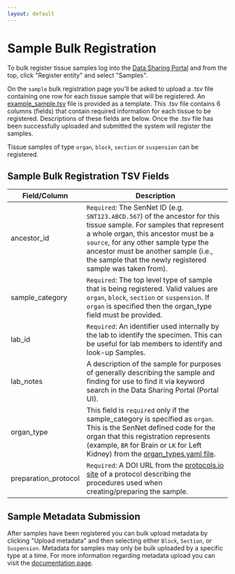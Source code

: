 ```yaml
---
layout: default
---
```

# Sample Bulk Registration

To bulk register tissue samples log into the [Data Sharing Portal](https://data.sennetconsortium.org/edit/bulk/sample?action=register) and from the top, click "Register entity" and select "Samples".

On the `sample` bulk registration page you'll be asked to upload a .tsv file containing one row for each tissue sample that will be registered.  An [example_sample.tsv](https://data.sennetconsortium.org/bulk/entities/example_sample.tsv) file is provided as a template. This .tsv file contains 6 columns (fields) that contain required information for each tissue to be registered.  Descriptions of these fields are below.  Once the .tsv file has been successfully uploaded and submitted the system will register the samples.

Tissue samples of type `organ`, `block`, `section` or `suspension` can be registered.

## Sample Bulk Registration TSV Fields

| Field/Column         | Description                                                                                                                                                                                                                                                                                                                                                                                            |
|----------------------|--------------------------------------------------------------------------------------------------------------------------------------------------------------------------------------------------------------------------------------------------------------------------------------------------------------------------------------------------------------------------------------------------------|
| ancestor_id          | `Required`: The SenNet ID (e.g. `SNT123.ABCD.567`) of the ancestor for this tissue sample.  For samples that represent a whole organ, this ancestor must be a `source`, for any other sample type the ancestor must be another sample (i.e., the sample that the newly registered sample was taken from).                                                                                                  |
| sample_category      | `Required`: The top level type of sample that is being registered. Valid values are `organ`, `block`, `section` or `suspension`. If `organ` is specified then the organ_type field must be provided.                                                                                                                                                                                                     |
| lab_id               | `Required`: An identifier used internally by the lab to identify the specimen. This can be useful for lab members to identify and look-up Samples.                                                                                                                                                                                                      |
| lab_notes            | A description of the sample for purposes of generally describing the sample and finding for use to find it via keyword search in the Data Sharing Portal (Portal UI).                                                                                                                                                                                                                           |
| organ_type           | This field is `required` only if the sample_category is specified as `organ`.  This is the SenNet defined code for the organ that this registration represents (example, `BR` for Brain or `LK` for Left Kidney) from the [organ_types.yaml file](https://github.com/hubmapconsortium/search-api/blob/main/src/search-schema/data/definitions/enums/organ_types.yaml).                                   |
| preparation_protocol | `Required`: A DOI URL from the [protocols.io site](https://protocols.io) of a protocol describing the procedures used when creating/preparing the sample.                                                                                                                                                                                                                                                |


## Sample Metadata Submission
After samples have been registered you can bulk upload metadata by clicking "Upload metadata" and then selecting either `Block`, `Section`, or `Suspension`. Metadata for samples may only be bulk uploaded by a specific type at a time. For more information regarding metadata upload you can visit the [documentation page](../../libraries/ingest-validation-tools/schemas).